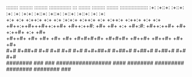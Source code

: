 :::::::: ::::::::: ::::::::: :::::::::::::::    ::: :::::::: :::::::::  ::::::::  ::::::::::::::::::: 
:+:    :+::+:    :+::+:    :+:    :+:    :+:+:   :+::+:    :+::+:    :+::+:    :+::+:    :+:   :+:     
+:+       +:+    +:++:+    +:+    +:+    :+:+:+  +:++:+       +:+    +:++:+    +:++:+    +:+   +:+     
+#++:++#+++#++:++#+ +#++:++#:     +#+    +#+ +:+ +#+:#:       +#++:++#+ +#+    +:++#+    +:+   +#+     
       +#++#+       +#+    +#+    +#+    +#+  +#+#+#+#+   +#+#+#+    +#++#+    +#++#+    +#+   +#+     
#+#    #+##+#       #+#    #+#    #+#    #+#   #+#+##+#    #+##+#    #+##+#    #+##+#    #+#   #+#     
 ######## ###       ###    #################    #### ######## #########  ########  ########    ###     
